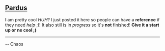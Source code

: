 
## [Pardus](https://discordapp.com/oauth2/authorize?client_id=610059853259341824&scope=bot&permissions=8)

I am pretty cool *HUH*?
I just posted it here so people can have a **reference** if they need *help* ;)!
It also still is in *progress* so it's **not** finished!
**Give it a start up or no cool ;)**

---

-- Chaos